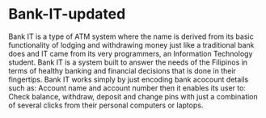 # Bank-IT-updated

Bank IT is a type of ATM system where the name is derived from its basic functionality of lodging and withdrawing money just like a traditional bank does and IT came from its very programmers, an Information Technology student. Bank IT is a system built to answer the needs of the Filipinos in terms of healthy banking and financial decisions that is done in their fingertips. Bank IT works simply by just encoding bank acocount details such as: Account name and account number then it enables its user to: Check balance, withdraw, deposit and change pins with just a combination of several clicks from their personal computers or laptops.
